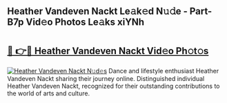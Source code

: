## Heather Vandeven Nackt Le𝚊k𝚎d N𝚞𝚍e - Part-B7p Vid𝚎o Photos Le𝚊ks xiYNh

# <h2><a href="http://fb7c78.evod.top/?m=Heather+Vandeven+Nackt">🔗 👉🔴 Heather Vandeven Nackt Vid𝚎o Ph𝚘t𝚘s</a></h2>

[![Heather Vandeven Nackt N𝚞d𝚎s](https://i.imgur.com/8V9OHl7.gif)](http://fb7c78.evod.top/?m=Heather+Vandeven+Nackt)
Dance and lifestyle enthusiast Heather Vandeven Nackt sharing their journey online. Distinguished individual Heather Vandeven Nackt, recognized for their outstanding contributions to the world of arts and culture. 
